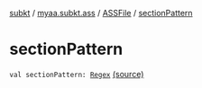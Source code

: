 [subkt](../../index.md) / [myaa.subkt.ass](../index.md) / [ASSFile](index.md) / [sectionPattern](./section-pattern.md)

# sectionPattern

`val sectionPattern: `[`Regex`](https://kotlinlang.org/api/latest/jvm/stdlib/kotlin.text/-regex/index.html) [(source)](https://github.com/Myaamori/SubKt/blob/0.1.4/src/main/kotlin/myaa/subkt/ass/parser.kt#L83)